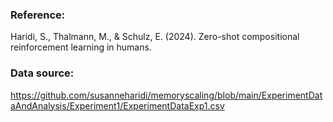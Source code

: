 ### Reference:

Haridi, S., Thalmann, M., & Schulz, E. (2024). Zero-shot compositional reinforcement learning in humans.

### Data source:

https://github.com/susanneharidi/memoryscaling/blob/main/ExperimentDataAndAnalysis/Experiment1/ExperimentDataExp1.csv

